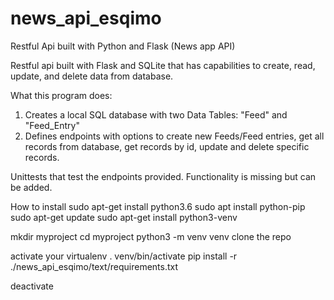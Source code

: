 # news_api_esqimo

Restful Api built with Python and Flask
(News app API)

Restful api built with Flask and SQLite that has capabilities to create, read, update, and delete data from database.

What this program does:
1. Creates a local SQL database with two Data Tables: "Feed" and "Feed_Entry"
2. Defines endpoints with options to create new Feeds/Feed entries, get all records from database, get records by id,
update and delete specific records. 

Unittests that test the endpoints provided.
Functionality is missing but can be added. 


How to install
sudo apt-get install python3.6
sudo apt install python-pip
sudo apt-get update
sudo apt-get install python3-venv

mkdir myproject
cd myproject
python3 -m venv venv
clone the repo

activate your virtualenv
. venv/bin/activate
pip install -r ./news_api_esqimo/text/requirements.txt

deactivate






